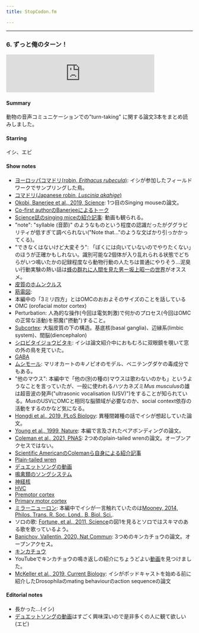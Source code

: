 ```yaml
---
title: StopCodon.fm

---
```

-------
### 6. ずっと俺のターン！
<iframe src="https://anchor.fm/stopcodon/embed/episodes/6-e167iss" height="102px" width="400px" frameborder="0" scrolling="no"></iframe>

#### Summary
動物の音声コミュニケーションでの"turn-taking" に関する論文3本をまとめ読みしました。

#### Starring
イシ、エビ


#### Show notes
+ [ヨーロッパコマドリ(robin, *Erithacus rubecula*)](https://ja.wikipedia.org/wiki/ヨーロッパコマドリ): イシが参加したフィールドワークでサンプリングした鳥。
+ [コマドリ(Japanese robin, *Luscinia akahige*)](https://ja.wikipedia.org/wiki/コマドリ)
+ [Okobi, Banerjee et al., 2019, Science](https://science.sciencemag.org/content/363/6430/983): 1つ目のSinging mouseの論文。
+ [Co-first authorのBanerjeeによるトーク](https://www.youtube.com/watch?v=McZsZVzAUuE)
+ [Science誌のsinging miceの紹介記事](https://www.sciencemag.org/news/2019/02/singing-mouse-s-brain-could-reveal-keys-snappy-conversation): 動画も観られる。
+ "note": "syllable (音節)" のようなものという程度の認識だったがググラビリティが低すぎて調べられない("Note that..."のような文ばかり引っかかってくる)。
+ "できなくはないけど大変そう": 「ぼくには向いていないのでやりたくない」のほうが正確かもしれない。識別可能な2個体が入り乱れられる状態でどちらがいつ鳴いたかの記録程度なら動物行動の人たちは普通にやりそう…泥臭い行動実験の熱い話は[蜂の群れに人間を見た男ー坂上昭一の世界](https://www.amazon.co.jp/蜂の群れに人間を見た男―坂上昭一の世界-本田-睨/dp/4140806567)がオススメ。
+ [皮質のホムンクルス](https://en.wikipedia.org/wiki/Cortical_homunculus)
+ [筋電図](https://ja.wikipedia.org/wiki/筋電図): 
+ 本編中の「3ミリ四方」とはOMCのおおよそのサイズのことを話している
+ OMC (orofacial motor cortex)
+ Perturbation: 人為的な操作(今回は電気刺激)で何かのプロセス(今回はOMCの正常な活動)を邪魔("摂動")すること。
+ [Subcortex](https://psychology.wikia.org/wiki/Subcortex): 大脳皮質の下の構造。基底核(basal ganglia)、辺縁系(limbic system)、間脳(diencephalon)
+ [シロビタイジョウビタキ](https://ja.wikipedia.org/wiki/シロビタイジョウビタキ): イシは論文紹介中におもむろに双眼鏡を覗いて窓の外の鳥を見ていた。
+ [GABA](https://en.wikipedia.org/wiki/Gamma-Aminobutyric_acid)
+ [ムシモール](https://ja.wikipedia.org/wiki/ムッシモール): マリオカートのキノピオのモデル、ベニテングダケの毒成分でもある。
+ "他のマウス": 本編中で「他の(別の種の)マウスは歌わないのかも」というようなことを言っていたが、一般に使われるハツカネズミ*Mus musculus*の雄は超音波の発声("ultrasonic vocalisation (USV)")をすることが知られている。*Mus*のUSVにOMCと相同な脳領域が必要なのか、social context依存の活動をするのかなど気になる。
+ [Hongdi et al., 2019, PLoS Biology](https://journals.plos.org/plosbiology/article?id=10.1371/journal.pbio.3000476): 異種間雑種の話でイシが想起していた論文。
+ [Young et al., 1999, Nature](https://www.nature.com/articles/23475): 本編で言及されたペアボンディングの論文。
+ [Coleman et al., 2021, PNAS](https://www.pnas.org/content/118/23/e2018188118): 2つめのplain-tailed wrenの論文。オープンアクセスではない。
+ [Scientific AmericanのColemanら自身による紹介記事](https://www.scientificamerican.com/article/the-neuroscience-of-taking-turns-in-a-conversation/)
+ [Plain-tailed wren](https://en.wikipedia.org/wiki/Plain-tailed_wren)
+ [デュエットソングの動画](https://www.youtube.com/watch?v=OfIQtH21fpA&t=2s)
+ [鳴禽類のソングシステム](https://www.brh.co.jp/publication/journal/070/research_2.html)
+ [神経核](https://ja.wikipedia.org/wiki/神経核)
+ [HVC](https://en.wikipedia.org/wiki/HVC_(avian_brain_region))
+ [Premotor cortex](https://en.wikipedia.org/wiki/Premotor_cortex)
+ [Primary motor cortex](https://en.wikipedia.org/wiki/Primary_motor_cortex)
+ [ミラーニューロン](https://ja.wikipedia.org/wiki/ミラーニューロン): 本編中でイシが一言触れていたのは[Mooney, 2014, Philos. Trans. R. Soc. Lond., B, Biol. Sci.](https://royalsocietypublishing.org/doi/10.1098/rstb.2013.0179).
+ ソロの歌: [Fortune, et al., 2011, Science](https://science.sciencemag.org/content/334/6056/666)の図1を見るとソロではスキマのある歌を歌っているよう。
+ [Banichov, Vallentin, 2020, Nat Commun](https://www.nature.com/articles/s41467-019-13938-0): 3つめのキンカチョウの論文。オープンアクセス。
+ [キンカチョウ](https://ja.wikipedia.org/wiki/キンカチョウ)
+ YouTubeでキンカチョウの鳴き返しの紹介にちょうどよい[動画](https://www.youtube.com/watch?v=acZcPmIlQF4)を見つけました。
+ [McKeller et al., 2019, Current Biology](https://doi.org/10.1016/j.cub.2018.12.019): イシがポッドキャストを始める前に紹介したDrosophilaのmating behaviourのaction sequenceの論文

#### Editorial notes
+ 長かった...(イシ)
+ [デュエットソングの動画](https://www.youtube.com/watch?v=OfIQtH21fpA&t=2s)はすごく興味深いので是非多くの人に観て欲しい (エビ)

